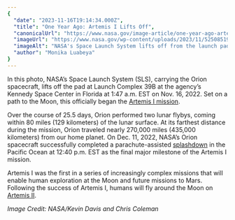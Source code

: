 ```yaml
---
{
  "date": "2023-11-16T19:14:34.000Z",
  "title": "One Year Ago: Artemis I Lifts Off",
  "canonicalUrl": "https://www.nasa.gov/image-article/one-year-ago-artemis-i-lifts-off/",
  "imageUrl": "https://www.nasa.gov/wp-content/uploads/2023/11/52508519778-6fda3b2c74-o.jpg",
  "imageAlt": "NASA's Space Launch System lifts off from the launch pad, illuminating the ground with a bright white light that bounces off of clouds of smoke. Pictured on the left side of this image is the liquid hydrogen \"flare stack\" where vented liquid hydrogen is burned off safely.",
  "author": "Monika Luabeya"
}
---
```


In this photo, NASA’s Space Launch System (SLS), carrying the Orion spacecraft, lifts off the pad at Launch Complex 39B at the agency’s Kennedy Space Center in Florida at 1:47 a.m. EST on Nov. 16, 2022. Set on a path to the Moon, this officially began the [Artemis I mission](https://plus.nasa.gov/video/farther-faster/).

Over the course of 25.5 days, Orion performed two lunar flybys, coming within 80 miles (129 kilometers) of the lunar surface. At its farthest distance during the mission, Orion traveled nearly 270,000 miles (435,000 kilometers) from our home planet. On Dec. 11, 2022, NASA’s Orion spacecraft successfully completed a parachute-assisted [splashdown](https://www.nasa.gov/centers-and-facilities/hq/splashdown-nasas-orion-returns-to-earth-after-historic-moon-mission/) in the Pacific Ocean at 12:40 p.m. EST as the final major milestone of the Artemis I mission.

Artemis I was the first in a series of increasingly complex missions that will enable human exploration at the Moon and future missions to Mars. Following the success of Artemis I, humans will fly around the Moon on [Artemis II](https://www.nasa.gov/missions/artemis/nasas-first-flight-with-crew-important-step-on-long-term-return-to-the-moon-missions-to-mars/).

_Image Credit: NASA/Kevin Davis and Chris Coleman_
